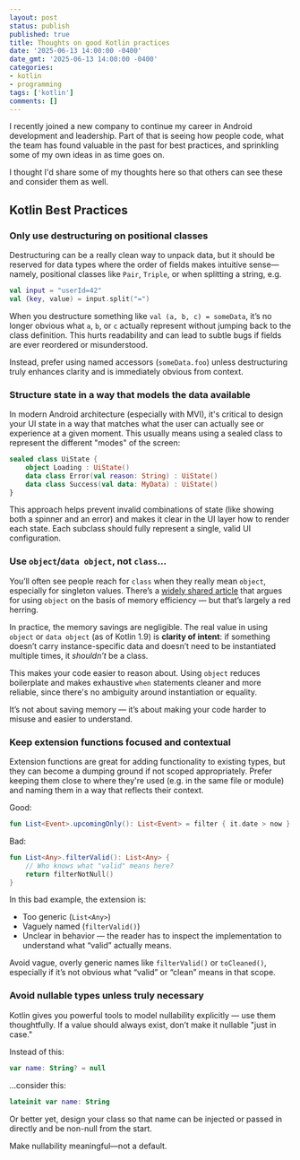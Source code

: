```yaml
---
layout: post
status: publish
published: true
title: Thoughts on good Kotlin practices
date: '2025-06-13 14:00:00 -0400'
date_gmt: '2025-06-13 14:00:00 -0400'
categories:
- kotlin
- programming
tags: ['kotlin']
comments: []
---
```


I recently joined a new company to continue my career in Android development and leadership. Part of that is seeing how people code, what the team has found valuable 
in the past for best practices, and sprinkling some of my own ideas in as time goes on.

I thought I'd share some of my thoughts here so that others can see these and consider them as well.

## Kotlin Best Practices

### Only use destructuring on positional classes

Destructuring can be a really clean way to unpack data, but it should be reserved for data types where the order of fields makes intuitive sense—namely, positional classes 
like `Pair`, `Triple`, or when splitting a string, e.g.

```kotlin
val input = "userId=42"
val (key, value) = input.split("=")
```

When you destructure something like `val (a, b, c) = someData`, it’s no longer obvious what `a`, `b`, or `c` actually represent without jumping back to the class definition. 
This hurts readability and can lead to subtle bugs if fields are ever reordered or misunderstood.

Instead, prefer using named accessors (`someData.foo`) unless destructuring truly enhances clarity and is immediately obvious from context.

### Structure state in a way that models the data available

In modern Android architecture (especially with MVI), it's critical to design your UI state in a way that matches what the user can actually see or experience at a given moment. This usually means using a sealed class to represent the different "modes" of the screen:

```kotlin
sealed class UiState {
    object Loading : UiState()
    data class Error(val reason: String) : UiState()
    data class Success(val data: MyData) : UiState()
}
```

This approach helps prevent invalid combinations of state (like showing both a spinner and an error) and makes it clear in the UI layer how to render each state. Each subclass should fully represent a single, valid UI configuration.

### Use `object`/`data object`, not `class`…

You’ll often see people reach for `class` when they really mean `object`, especially for singleton values. There’s a [widely shared article](https://medium.com/android-news/memory-efficiency-with-sealed-object-d7941ce8a66c) that argues for using `object` on the basis of memory efficiency — but that’s largely a red herring.

In practice, the memory savings are negligible. The real value in using `object` or `data object` (as of Kotlin 1.9) is **clarity of intent**: if something doesn’t carry instance-specific data and doesn’t need to be instantiated multiple times, it *shouldn’t* be a class.

This makes your code easier to reason about. Using `object` reduces boilerplate and makes exhaustive `when` statements cleaner and more reliable, since there's no ambiguity around instantiation or equality.

It’s not about saving memory — it’s about making your code harder to misuse and easier to understand.

### Keep extension functions focused and contextual

Extension functions are great for adding functionality to existing types, but they can become a dumping ground if not scoped appropriately.
Prefer keeping them close to where they're used (e.g. in the same file or module) and naming them in a way that reflects their context.

Good:

```kotlin
fun List<Event>.upcomingOnly(): List<Event> = filter { it.date > now }
```

Bad:

```kotlin
fun List<Any>.filterValid(): List<Any> {
    // Who knows what "valid" means here?
    return filterNotNull()
}
```

In this bad example, the extension is:

 - Too generic (`List<Any>`)
 - Vaguely named (`filterValid()`)
 - Unclear in behavior — the reader has to inspect the implementation to understand what “valid” actually means.

Avoid vague, overly generic names like `filterValid()` or `toCleaned()`, especially if it’s not obvious what “valid” or “clean” means in that scope.

### Avoid nullable types unless truly necessary

Kotlin gives you powerful tools to model nullability explicitly — use them thoughtfully. If a value should always exist, don’t make it nullable "just in case."

Instead of this:

```kotlin
var name: String? = null
```
...consider this:

```kotlin
lateinit var name: String
```

Or better yet, design your class so that name can be injected or passed in directly and be non-null from the start.

Make nullability meaningful—not a default.
